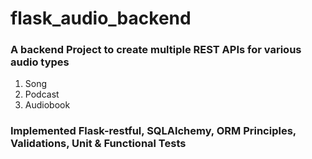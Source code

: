 # flask_audio_backend

### A backend Project to create multiple REST APIs for various audio types 
1. Song
2. Podcast
3. Audiobook

### Implemented Flask-restful, SQLAlchemy, ORM Principles, Validations, Unit & Functional Tests
